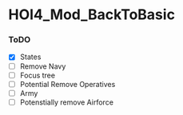 # HOI4_Mod_BackToBasic

### ToDO
- [X] States
- [ ] Remove Navy
- [ ] Focus tree
- [ ] Potential Remove Operatives
- [ ] Army
- [ ] Potenstially remove Airforce
